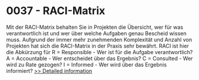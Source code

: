 # 0037 - RACI-Matrix
Mit der RACI-Matrix behalten Sie in Projekten die Übersicht, wer für was verantwortlich ist und wer über welche Aufgaben genau Bescheid wissen muss. Aufgrund der immer mehr zunehmenden Komplexität und Anzahl von Projekten hat sich die RACI-Matrix in der Praxis sehr bewährt. RACI ist hier die Abkürzung für R = Responsible - Wer ist für die Aufgabe verantwortlich? A = Accountable - Wer entscheidet über das Ergebnis? C = Consulted - Wer wird zu Rate gezogen? I = Informed - Wer wird über das Ergebnis informiert?
[>> Detailed information](https://secure.shareit.com/shareit/product.html?productid=300880968&affiliateid=200057808)